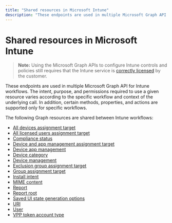 ```yaml
---
title: "Shared resources in Microsoft Intune"
description: "These endpoints are used in multiple Microsoft Graph API for Intune workflows.  The intent, purpose, and permissions required to use a given resource varies according to the specific workflow and context of the underlying call.  In addition, certain methods, properties, and actions are supported only for specific workflows."
---
```


# Shared resources in Microsoft Intune> **Note:** Using the Microsoft Graph APIs to configure Intune controls and policies still requires that the Intune service is [correctly licensed](https://www.microsoft.com/en-us/cloud-platform/microsoft-intune-pricing) by the customer.These endpoints are used in multiple Microsoft Graph API for Intune workflows.  The intent, purpose, and permissions required to use a given resource varies according to the specific workflow and context of the underlying call.  In addition, certain methods, properties, and actions are supported only for specific workflows.The following Graph resources are shared between Intune workflows:  - [All devices assignment target](intune-shared-alldevicesassignmenttarget.md)- [All licensed users assignment target](intune-shared-alllicensedusersassignmenttarget.md)- [Compliance status](intune-shared-compliancestatus.md)- [Device and app management assignment target](intune-shared-deviceandappmanagementassignmenttarget.md)- [Device app management](intune-shared-deviceappmanagement.md)- [Device category](intune-shared-devicecategory.md)- [Device management](intune-shared-devicemanagement.md)- [Exclusion group assignment target](intune-shared-exclusiongroupassignmenttarget.md)- [Group assignment target](intune-shared-groupassignmenttarget.md)- [Install intent](intune-shared-installintent.md)- [MIME content](intune-shared-mimecontent.md)- [Report](intune-shared-report.md)- [Report root](intune-shared-reportroot.md)- [Saved UI state generation options](intune-shared-saveduistategenerationoptions.md)- [URI](intune-shared-uri.md)- [User](intune-shared-user.md)- [VPP token account type](intune-shared-vpptokenaccounttype.md)